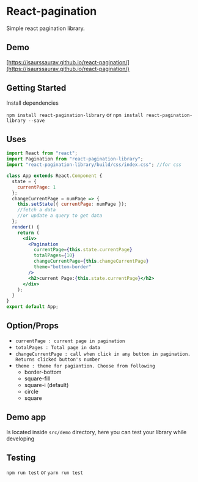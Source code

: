 # React-pagination

Simple react pagination library.

## Demo

[https://isaurssaurav.github.io/react-pagination/](https://isaurssaurav.github.io/react-pagination/)

## Getting Started

Install dependencies

`npm install react-pagination-library` or `npm install react-pagination-library --save`

## Uses

```jsx
import React from "react";
import Pagination from "react-pagination-library";
import "react-pagination-library/build/css/index.css"; //for css

class App extends React.Component {
  state = {
    currentPage: 1
  };
  changeCurrentPage = numPage => {
    this.setState({ currentPage: numPage });
    //fetch a data
    //or update a query to get data
  };
  render() {
    return (
      <div>
        <Pagination
          currentPage={this.state.currentPage}
          totalPages={10}
          changeCurrentPage={this.changeCurrentPage}
          theme="bottom-border"
        />
        <h2>current Page:{this.state.currentPage}</h2>
      </div>
    );
  }
}
export default App;
```

## Option/Props

* `currentPage : current page in pagination`
* `totalPages : Total page in data`
* `changeCurrentPage : call when click in any button in pagination. Returns clicked button's number`
* `theme : theme for pagiantion. Choose from following`
  * border-bottom
  * square-fill
  * square-i (default)
  * circle
  * square

## Demo app

Is located inside `src/demo` directory, here you can test your library while developing

## Testing

`npm run test` or `yarn run test`
